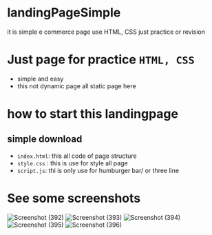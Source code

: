 # landingPageSimple
it is simple e commerce page use HTML, CSS just practice or revision

# Just page for practice ```HTML, CSS```

* simple and easy
* this not dynamic page all static page here

# how to start this landingpage

## simple download
* ```index.html```: this all code of page structure
* ```style.css``` : this is use for style all page
* ```script.js```: thi is only use for humburger bar/ or three line


# See some screenshots

![Screenshot (392)](https://github.com/har1nagle/landingPageSimple/assets/123434008/fccbfc98-ff02-4bc6-9f1d-dd4a6c6fa1ce)
![Screenshot (393)](https://github.com/har1nagle/landingPageSimple/assets/123434008/e078c88d-6c76-471f-a3f4-d04d7d7eca12)
![Screenshot (394)](https://github.com/har1nagle/landingPageSimple/assets/123434008/5d323fa6-7f91-4093-9983-7ff50123d8ad)
![Screenshot (395)](https://github.com/har1nagle/landingPageSimple/assets/123434008/eb9dd84f-4874-4ffa-9157-33805cbb26ec)
![Screenshot (396)](https://github.com/har1nagle/landingPageSimple/assets/123434008/c022f1f1-3e76-404d-9bbb-69ef23595d16)
